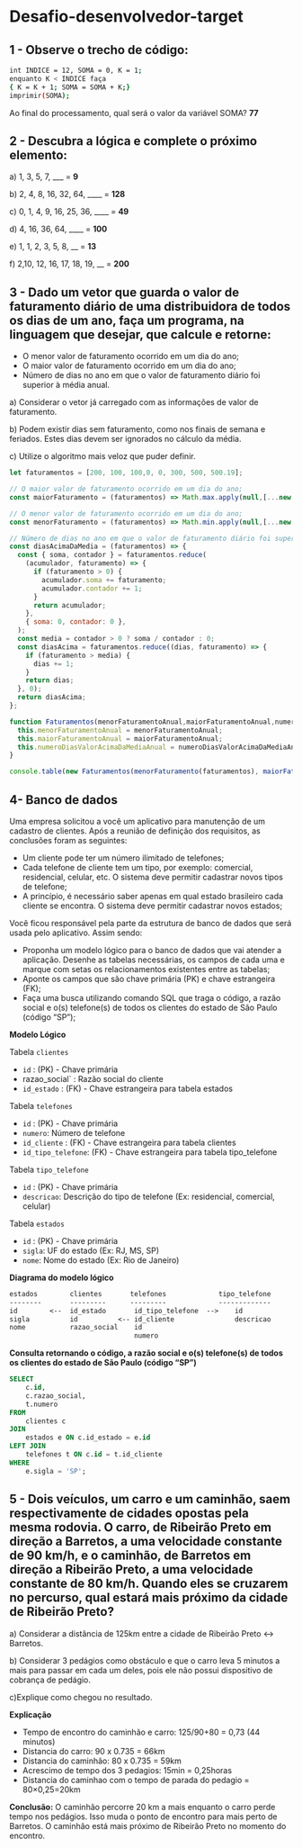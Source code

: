# Desafio-desenvolvedor-target
## 1 - Observe o trecho de código:
```sh
int INDICE = 12, SOMA = 0, K = 1;
enquanto K < INDICE faça
{ K = K + 1; SOMA = SOMA + K;}
imprimir(SOMA);
```
Ao final do processamento, qual será o valor da variável SOMA? **77**

## 2 - Descubra a lógica e complete o próximo elemento:

a) 1, 3, 5, 7, ___ = **9**

b) 2, 4, 8, 16, 32, 64, ____ = **128**

c) 0, 1, 4, 9, 16, 25, 36, ____ = **49**

d) 4, 16, 36, 64, ____ = **100**

e) 1, 1, 2, 3, 5, 8, __ = **13**

f) 2,10, 12, 16, 17, 18, 19, __ = **200**

## 3 - Dado um vetor que guarda o valor de faturamento diário de uma distribuidora de todos os dias de um ano, faça um programa, na linguagem que desejar, que calcule e retorne:

- O menor valor de faturamento ocorrido em um dia do ano;
- O maior valor de faturamento ocorrido em um dia do ano;
- Número de dias no ano em que o valor de faturamento diário foi superior à média anual.

a) Considerar o vetor já carregado com as informações de valor de faturamento.

b) Podem existir dias sem faturamento, como nos finais de semana e feriados. Estes dias devem ser ignorados no cálculo da média.

c) Utilize o algoritmo mais veloz que puder definir.

```js
let faturamentos = [200, 100, 100,0, 0, 300, 500, 500.19];

// O maior valor de faturamento ocorrido em um dia do ano;
const maiorFaturamento = (faturamentos) => Math.max.apply(null,[...new Set(faturamentos.filter((faturamento) => faturamento > 0))])

// O menor valor de faturamento ocorrido em um dia do ano;
const menorFaturamento = (faturamentos) => Math.min.apply(null,[...new Set(faturamentos.filter((faturamento) => faturamento > 0))])

// Número de dias no ano em que o valor de faturamento diário foi superior à média anual
const diasAcimaDaMedia = (faturamentos) => {
  const { soma, contador } = faturamentos.reduce(
    (acumulador, faturamento) => {
      if (faturamento > 0) {
        acumulador.soma += faturamento;
        acumulador.contador += 1;
      }
      return acumulador;
    },
    { soma: 0, contador: 0 },
  );
  const media = contador > 0 ? soma / contador : 0;
  const diasAcima = faturamentos.reduce((dias, faturamento) => {
    if (faturamento > media) {
      dias += 1;
    }
    return dias;
  }, 0);
  return diasAcima;
};

function Faturamentos(menorFaturamentoAnual,maiorFaturamentoAnual,numeroDiasValorAcimaDaMediaAnual){
  this.menorFaturamentoAnual = menorFaturamentoAnual;
  this.maiorFaturamentoAnual = maiorFaturamentoAnual;
  this.numeroDiasValorAcimaDaMediaAnual = numeroDiasValorAcimaDaMediaAnual
}

console.table(new Faturamentos(menorFaturamento(faturamentos), maiorFaturamento(faturamentos), diasAcimaDaMedia(faturamentos)))
```
## 4- Banco de dados

Uma empresa solicitou a você um aplicativo para manutenção de um cadastro de clientes. Após a reunião de definição dos requisitos, as conclusões foram as seguintes:

- Um cliente pode ter um número ilimitado de telefones;
- Cada telefone de cliente tem um tipo, por exemplo: comercial, residencial, celular, etc. O sistema deve permitir cadastrar novos tipos de telefone;
- A princípio, é necessário saber apenas em qual estado brasileiro cada cliente se encontra. O sistema deve permitir cadastrar novos estados;

Você ficou responsável pela parte da estrutura de banco de dados que será usada pelo aplicativo. Assim sendo:

- Proponha um modelo lógico para o banco de dados que vai atender a aplicação. Desenhe as tabelas necessárias, os campos de cada uma e marque com setas os relacionamentos existentes entre as tabelas;
- Aponte os campos que são chave primária (PK) e chave estrangeira (FK);
- Faça uma busca utilizando comando SQL que traga o código, a razão social e o(s) telefone(s) de todos os clientes do estado de São Paulo (código “SP”);

**Modelo Lógico**

Tabela `clientes`
* `id` :  (PK) - Chave primária
*  razao_social` : Razão social do cliente
* `id_estado` : (FK) - Chave estrangeira para tabela estados

Tabela `telefones`
* `id` :  (PK) - Chave primária
* `numero`:  Número de telefone
* `id_cliente` : (FK) - Chave estrangeira para tabela clientes
* `id_tipo_telefone`: (FK) - Chave estrangeira para tabela tipo_telefone

Tabela `tipo_telefone`
* `id` :  (PK) - Chave primária
* `descricao`: Descrição do tipo de telefone (Ex: residencial, comercial, celular)

Tabela `estados`
* `id` :  (PK) - Chave primária
* `sigla`: UF do estado (Ex: RJ, MS, SP)
* `nome`: Nome do estado (Ex: Rio de Janeiro)


**Diagrama do modelo lógico**
```txt
estados        clientes       telefones             tipo_telefone
--------       ---------      ---------             -------------
id        <--  id_estado       id_tipo_telefone  -->    id
sigla          id          <-- id_cliente               descricao
nome           razao_social    id                             
                               numero
```
**Consulta retornando o código, a razão social e o(s) telefone(s) de todos os clientes do estado de São Paulo (código “SP”)**

```sql
SELECT 
    c.id,
    c.razao_social,
    t.numero
FROM 
    clientes c
JOIN 
    estados e ON c.id_estado = e.id
LEFT JOIN 
    telefones t ON c.id = t.id_cliente
WHERE 
    e.sigla = 'SP';
```

## 5 - Dois veículos, um carro e um caminhão, saem respectivamente de cidades opostas pela mesma rodovia. O carro, de Ribeirão Preto em direção a Barretos, a uma velocidade constante de 90 km/h, e o caminhão, de Barretos em direção a Ribeirão Preto, a uma velocidade constante de 80 km/h. Quando eles se cruzarem no percurso, qual estará mais próximo da cidade de Ribeirão Preto?

a) Considerar a distância de 125km entre a cidade de Ribeirão Preto <-> Barretos.

b) Considerar 3 pedágios como obstáculo e que o carro leva 5 minutos a mais para passar em cada um deles, pois ele não possui dispositivo de cobrança de pedágio.

c)Explique como chegou no resultado.

**Explicação**

* Tempo de encontro do caminhão e carro: 125/90+80 = 0,73 (44 minutos)
* Distancia do carro: 90 x 0.735 = 66km
* Distancia do caminhão: 80 x 0.735 = 59km
* Acrescimo de tempo dos 3 pedagios: 15min = 0,25horas
* Distancia do caminhao com o tempo de parada do pedagio = 80×0,25=20km

**Conclusão:**
O caminhão percorre 20 km a mais enquanto o carro perde tempo nos pedágios. Isso muda o ponto de encontro para mais perto de Barretos.
O caminhão está mais próximo de Ribeirão Preto no momento do encontro.